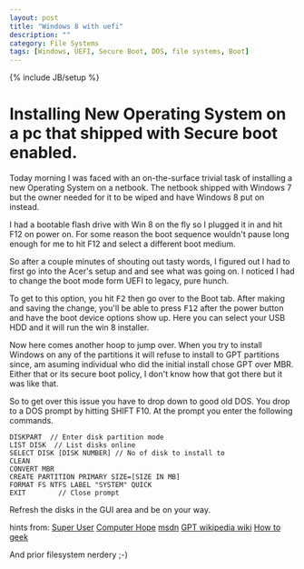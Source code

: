 ```yaml
---
layout: post
title: "Windows 8 with uefi"
description: ""
category: File Systems
tags: [Windows, UEFI, Secure Boot, DOS, file systems, Boot]
---
```

{% include JB/setup %}
# Installing New Operating System on a pc that shipped with Secure boot enabled.

Today morning I was faced with an on-the-surface trivial task of installing a
new Operating System on a netbook. The netbook shipped with Windows 7 but the
owner needed for it to be wiped and have Windows 8 put on instead.

I had a bootable flash drive with Win 8 on the fly so I plugged it in and hit
F12 on power on. For some reason the boot sequence wouldn't pause long enough for
me to hit F12 and select a different boot medium.

So after a couple minutes of shouting out tasty words, I figured out I had
to first go into the Acer's setup and and see what was going on. I noticed I
had to change the boot mode form UEFI to legacy, pure hunch.

To get to this option, you hit <kbd>F2</kbd> then go over to the Boot tab.
After making and saving the change, you'll be able to press <kbd>F12</kbd>
after the power button and have the boot device options show up. Here you
can select your USB HDD and it will run the win 8 installer.

Now here comes another hoop to jump over. When you try to install Windows on any
of the partitions it will refuse to install to GPT partitions since, am asuming
individual who did the initial install chose GPT over MBR. Either that or its
secure boot policy, I don't know how that got there but it was like that.

So to get over this issue you have to drop down to good old DOS. You drop to a DOS
prompt by hitting SHIFT F10. At the prompt you enter the following commands.

	DISKPART  // Enter disk partition mode
	LIST DISK  // List disks online
	SELECT DISK [DISK NUMBER] // No of disk to install to
	CLEAN
	CONVERT MBR
	CREATE PARTITION PRIMARY SIZE=[SIZE IN MB]
	FORMAT FS NTFS LABEL "SYSTEM" QUICK
	EXIT		// Close prompt

Refresh the disks in the GUI area and be on your way. 

hints from:
[Super User](http://superuser.com/questions/515891/how-to-reformat-hd-from-gpt-partitions-to-ntfs-partitions-for-windows-7-install)
[Computer Hope](http://www.computerhope.com/issues/ch000192.htm)
[msdn](http://msdn.microsoft.com/en-us/library/windows/hardware/dn640535(v=vs.85).aspx)
[GPT wikipedia wiki](http://en.wikipedia.org/wiki/GUID_Partition_Table)
[How to geek](http://www.howtogeek.com/193669/whats-the-difference-between-gpt-and-mbr-when-partitioning-a-drive/)

And prior filesystem nerdery ;-)
